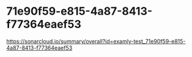 # 71e90f59-e815-4a87-8413-f77364eaef53
https://sonarcloud.io/summary/overall?id=examly-test_71e90f59-e815-4a87-8413-f77364eaef53

